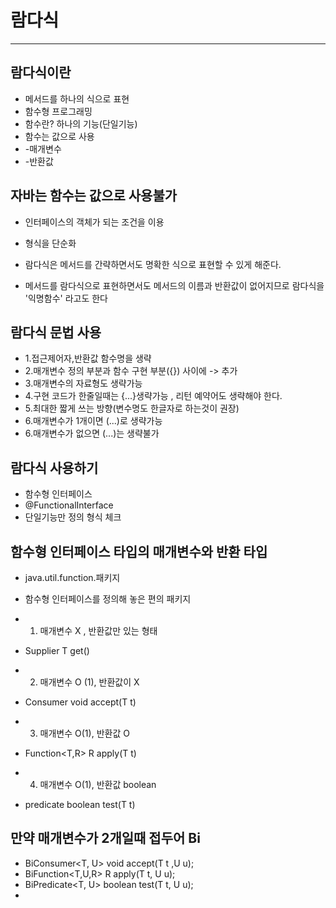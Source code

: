 # 람다식 

* * * 

## 람다식이란
* 메서드를 하나의 식으로 표현
* 함수형 프로그래밍
* 함수란? 하나의 기능(단일기능)
* 함수는 값으로 사용
* -매개변수
* -반환값

## 자바는 함수는 값으로 사용불가
* 인터페이스의 객체가 되는 조건을 이용
* 형식을 단순화 

* 람다식은 메서드를 간략하면서도 명확한 식으로 표현할 수 있게 해준다.
* 메서드를 람다식으로 표현하면서도 메서드의 이름과 반환값이 없어지므로 람다식을 '익명함수' 라고도 한다 

## 람다식 문법 사용
* 1.접근제어자,반환값 함수명을 생략
* 2.매개변수 정의 부분과 함수 구현 부분({}) 사이에 -> 추가
* 3.매개변수의 자료형도 생략가능
* 4.구현 코드가 한줄일때는 {...}생략가능 , 리턴 예약어도 생략해야 한다.
* 5.최대한 짧게 쓰는 방향(변수명도 한글자로 하는것이 권장)
* 6.매개변수가 1개이면 (...)로 생략가능
* 6.매개변수가 없으면 (...)는 생략불가

## 람다식 사용하기
* 함수형 인터페이스
* @FunctionalInterface
* 단일기능만 정의 형식 체크 

## 함수형 인터페이스 타입의 매개변수와 반환 타입 
* java.util.function.패키지

* 함수형 인터페이스를 정의해 놓은 편의 패키지
* 1) 매개변수 X , 반환값만 있는 형태
* Supplier<T> T get()

* 2) 매개변수 O (1), 반환값이 X 
* Consumer<T> void accept(T t)

* 3) 매개변수 O(1), 반환값 O
* Function<T,R> R apply(T t)

* 4) 매개변수 O(1), 반환값 boolean
* predicate<T> boolean test(T t)

## 만약 매개변수가 2개일때 접두어 Bi
* BiConsumer<T, U> void accept(T t ,U u);
* BiFunction<T,U,R> R apply(T t, U u);
* BiPredicate<T, U> boolean test(T t, U u);
* 